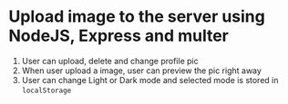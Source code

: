 # Upload image to the server using NodeJS, Express and multer
1. User can upload, delete and change profile pic
2. When user upload a image, user can preview the pic right away
3. User can change Light or Dark mode and selected mode is stored in `localStorage` 


